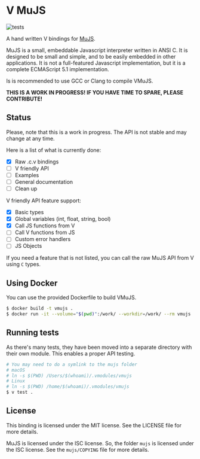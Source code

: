 # V MuJS

![tests](https://github.com/SheatNoisette/vmujs/actions/workflows/tests.yml/badge.svg)

A hand written V bindings for [MuJS](https://mujs.com/).

MuJS is a small, embeddable Javascript interpreter written in ANSI C. It is
designed to be small and simple, and to be easily embedded in other applications.
It is not a full-featured Javascript implementation, but it is a complete
ECMAScript 5.1 implementation.

Is is recommended to use GCC or Clang to compile VMuJS.

**THIS IS A WORK IN PROGRESS! IF YOU HAVE TIME TO SPARE, PLEASE CONTRIBUTE!**

## Status

Please, note that this is a work in progress. The API is not stable and may change at any time.

Here is a list of what is currently done:
- [x] Raw .c.v bindings
- [ ] V friendly API
- [ ] Examples
- [ ] General documentation
- [ ] Clean up

V friendly API feature support:
- [x] Basic types
- [X] Global variables (int, float, string, bool)
- [X] Call JS functions from V
- [ ] Call V functions from JS
- [ ] Custom error handlers
- [ ] JS Objects

If you need a feature that is not listed, you can call the raw MuJS API from V using `C` types.

## Using Docker

You can use the provided Dockerfile to build VMuJS.

```bash
$ docker build -t vmujs .
$ docker run -it --volume="$(pwd)":/work/ --workdir=/work/ --rm vmujs
```

## Running tests

As there's many tests, they have been moved into a separate directory with their
own module. This enables a proper API testing.

```bash
# You may need to do a symlink to the mujs folder
# macOS
# ln -s $(PWD) /Users/$(whoami)/.vmodules/vmujs
# Linux
# ln -s $(PWD) /home/$(whoami)/.vmodules/vmujs
$ v test .
```

## License
This binding is licensed under the MIT license. See the LICENSE file for
more details.

MuJS is licensed under the ISC license. So, the folder `mujs` is licensed under
the ISC license. See the `mujs/COPYING` file for more details.
